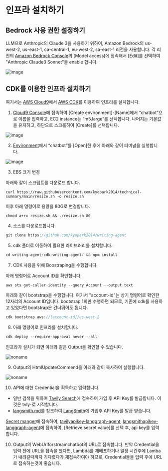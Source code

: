 # 인프라 설치하기

## Bedrock 사용 권한 설정하기

LLM으로 Anthropic의 Claude 3을 사용하기 위하여, Amazon Bedrock의 us-west-2, us-east-1, ca-central-1, eu-west-2, sa-east-1 리전을 사용합니다. 각 리전의 [Amazon Bedrock Console](https://console.aws.amazon.com/bedrock)의 [Model access]에 접속해서 [Edit]를 선택하여 "Anthropic Claude3 Sonnet"을 enable 합니다.

![image](https://github.com/user-attachments/assets/f259bb17-cbd4-4f9e-8025-6552953a5899)



## CDK를 이용한 인프라 설치하기

여기서는 [AWS Cloud9](https://aws.amazon.com/ko/cloud9/)에서 [AWS CDK](https://aws.amazon.com/ko/cdk/)를 이용하여 인프라를 설치합니다. 

1) [Cloud9 Console](https://us-west-2.console.aws.amazon.com/cloud9control/home?region=us-west-2#/create)에 접속하여 [Create environment]-[Name]에서 “chatbot”으로 이름을 입력하고, EC2 instance는 “m5.large”를 선택합니다. 나머지는 기본값을 유지하고, 하단으로 스크롤하여 [Create]를 선택합니다.

![image](https://github.com/kyopark2014/stream-chatbot-for-amazon-bedrock/assets/52392004/c85c2ef5-4f96-4528-b5d4-ab9d3e52324e)

2) [Environment](https://us-west-2.console.aws.amazon.com/cloud9control/home?region=us-west-2#/)에서 “chatbot”를 [Open]한 후에 아래와 같이 터미널을 실행합니다.

![image](https://github.com/kyopark2014/stream-chatbot-for-amazon-bedrock/assets/52392004/fcf24f93-9ab3-4905-be8d-8146c7371951)

3) EBS 크기 변경

아래와 같이 스크립트를 다운로드 합니다. 

```text
curl https://raw.githubusercontent.com/kyopark2014/technical-summary/main/resize.sh -o resize.sh
```

이후 아래 명령어로 용량을 80G로 변경합니다.
```text
chmod a+rx resize.sh && ./resize.sh 80
```


4) 소스를 다운로드합니다.

```java
git clone https://github.com/kyopark2014/writing-agent
```

5) cdk 폴더로 이동하여 필요한 라이브러리를 설치합니다.

```java
cd writing-agent/cdk-writing-agent/ && npm install
```

7) CDK 사용을 위해 Boostraping을 수행합니다.

아래 명령어로 Account ID를 확인합니다.

```java
aws sts get-caller-identity --query Account --output text
```

아래와 같이 bootstrap을 수행합니다. 여기서 "account-id"는 상기 명령어로 확인한 12자리의 Account ID입니다. bootstrap 1회만 수행하면 되므로, 기존에 cdk를 사용하고 있었다면 bootstrap은 건너뛰어도 됩니다.

```java
cdk bootstrap aws://[account-id]/us-west-2
```

8) 아래 명령어로 인프라를 설치합니다.

```java
cdk deploy --require-approval never --all
```

인프라가 설치가 되면 아래와 같은 Output을 확인할 수 있습니다. 

![noname](https://github.com/user-attachments/assets/21488aac-9319-4f80-bc7f-c2c855a68ac9)

9) Output의 HtmlUpdateCommend을 아래와 같이 복사하여 실행합니다.

![noname](https://github.com/user-attachments/assets/f7971246-3b38-441e-935c-b1ebfd5b3be9)

    
10) API에 대한 Credential을 획득하고 입력합니다.

- 일반 검색을 위하여 [Tavily Search](https://app.tavily.com/sign-in)에 접속하여 가입 후 API Key를 발급합니다. 이것은 tvly-로 시작합니다.
- [langsmith.md](./langsmith.md)를 참조하여 [LangSmith](https://www.langchain.com/langsmith)에 가입후 API Key를 발급 받습니다.

[Secret manger](https://us-west-2.console.aws.amazon.com/secretsmanager/listsecrets?region=us-west-2)에 접속하여,  [tavilyapikey-langgraph-agent](https://us-west-2.console.aws.amazon.com/secretsmanager/secret?name=tavilyapikey-langgraph-agent&region=us-west-2), [langsmithapikey-langgraph-agent](https://us-west-2.console.aws.amazon.com/secretsmanager/secret?name=langsmithapikey-langgraph-agent&region=us-west-2)에 접속하여, [Retrieve secret value]를 선택 후, api key를 입력합니다.

10) Output의 WebUrlforstreamchatbot의 URL로 접속합니다. 만약 Credential을 입력 전에 URL을 접속을 했다면, Lambda를 재배포하거나 일정 시간후에 Lamba가 내려갈때까지 기다렸다가 재접속하여야 하므로, Credential들을 입력 후에 URL로 접속하는것이 좋습니다. 

